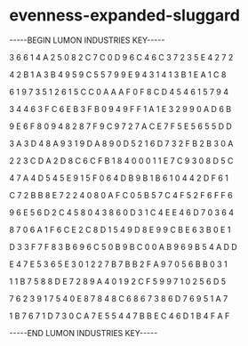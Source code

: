 # evenness-expanded-sluggard

-----BEGIN LUMON INDUSTRIES KEY-----

3 6 6 1 4 A 2 5 0 8 2 C 7 C 0 D 9 6 C 4 6 C 3 7 2 3 5 E 4 2 7 2

4 2 B 1 A 3 B 4 9 5 9 C 5 5 7 9 9 E 9 4 3 1 4 1 3 B 1 E A 1 C 8

6 1 9 7 3 5 1 2 6 1 5 C C 0 A A A F 0 F 8 C D 4 5 4 6 1 5 7 9 4

3 4 4 6 3 F C 6 E B 3 F B 0 9 4 9 F F 1 A 1 E 3 2 9 9 0 A D 6 B

9 E 6 F 8 0 9 4 8 2 8 7 F 9 C 9 7 2 7 A C E 7 F 5 E 5 6 5 5 D D

3 A 3 D 4 8 A 9 3 1 9 D A 8 9 0 D 5 2 1 6 D 7 3 2 F B 2 B 3 0 A

2 2 3 C D A 2 D 8 C 6 C F B 1 8 4 0 0 0 1 1 E 7 C 9 3 0 8 D 5 C

4 7 A 4 D 5 4 5 E 9 1 5 F 0 6 4 D B 9 B 1 B 6 1 0 4 4 2 D F 6 1

C 7 2 B B 8 E 7 2 2 4 0 8 0 A F C 0 5 B 5 7 C 4 F 5 2 F 6 F F 6

9 6 E 5 6 D 2 C 4 5 8 0 4 3 8 6 0 D 3 1 C 4 E E 4 6 D 7 0 3 6 4

8 7 0 6 A 1 F 6 C E 2 C 8 D 1 5 4 9 D 8 E 9 9 C B E 6 3 B 0 E 1

D 3 3 F 7 F 8 3 B 6 9 6 C 5 0 B 9 B C 0 0 A B 9 6 9 B 5 4 A D D

E 4 7 E 5 3 6 5 E 3 0 1 2 2 7 B 7 B B 2 F A 9 7 0 5 6 B B 0 3 1

1 1 B 7 5 8 8 D E 7 2 8 9 A 4 0 1 9 2 C F 5 9 9 7 1 0 2 5 6 D 5

7 6 2 3 9 1 7 5 4 0 E 8 7 8 4 8 C 6 8 6 7 3 8 6 D 7 6 9 5 1 A 7

1 B 7 6 7 1 D 7 3 0 C A 7 E 5 5 4 4 7 B B E C 4 6 D 1 B 4 F A F

-----END LUMON INDUSTRIES KEY-----
